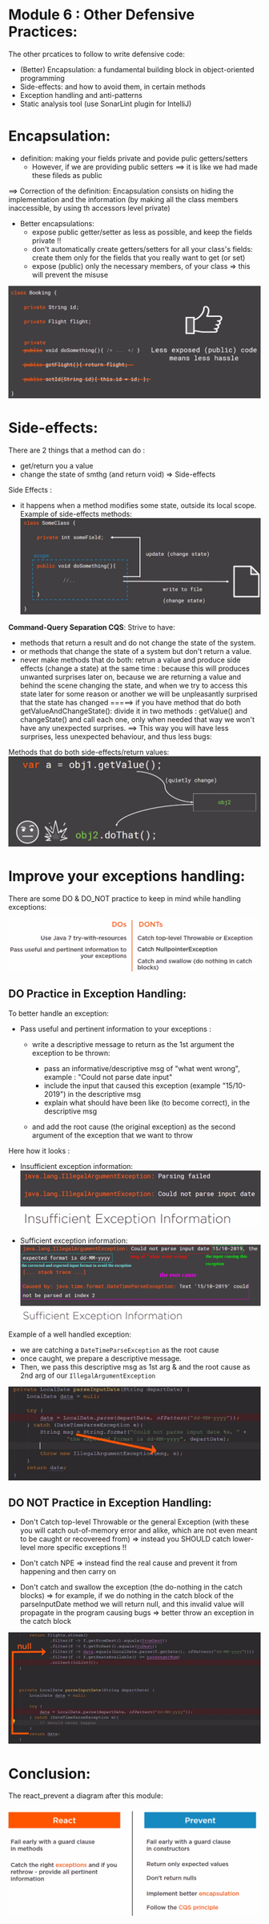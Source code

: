 # Module 6 : Other Defensive Practices:

The other prcatices to follow to write defensive code:
- (Better) Encapsulation: a fundamental building block in object-oriented programming
- Side-effects: and how to avoid them, in certain methods
- Exception handling and anti-patterns
- Static analysis tool (use SonarLint plugin for IntelliJ)

# Encapsulation:
- definition: making your fields private and povide pulic getters/setters
  - However, if we are providing public setters ==> it is like we had made these fileds as public
    
==> Correction of the definition: Encapsulation consists on hiding the implementation and the information (by making all the class members inaccessible, by using th accessors level private)
    
- Better encapsulations: 
    - expose public getter/setter as less as possible, and keep the fields private !!
    - don't automatically create getters/setters for all your class's fields: create them only for the fields that you really want to get (or set)
    - expose (public) only the necessary members, of your class => this will prevent the misuse
    
![img](img/encapsulation.png)

# Side-effects:

There are 2 things that a method can do :
- get/return you a value
- change the state of smthg (and return void)  => Side-effects

Side Effects :
- it happens when a method modifies some state, outside its local scope. 
  Example of side-effects methods:
![img](img/example_side_effects_methods.png)
  
**Command-Query Separation CQS**: Strive to have:
- methods that return a result and do not change the state of the system.
- or methods that change the state of a system but don't return a value.
- never make methods that do both: retrun a value and produce side effects (change a state) at the same time : because this will produces unwanted surprises later on, because we are returning a value and behind the scene changing the state, and when we try to access this state later for some reason or another we will be unpleasantly surprised that the state has changed =====> if you have method that do both getValueAndChangeState(): divide it in two methods : getValue() and changeState() and call each one, only when needed that way we won't have any unexpected surprises.
  ==> This way you will have less surprises, less unexpected behaviour, and thus less bugs:
  
Methods that do both side-effects/return values:
![img](img/methods_doing_both_side_effects_return_values.png)

# Improve your exceptions handling:
There are some DO & DO_NOT practice to keep in mind while handling exceptions:

![img](img/do_dont_in_exception_handeling.png)

## DO Practice in Exception Handling:
To better handle an exception:
- Pass useful and pertinent information to your exceptions :
  - write a descriptive message to return as the 1st argument the exception to be thrown:
    - pass an informative/descriptive msg of "what went wrong", example : "Could not parse date input"
    - include the input that caused this exception (example "15/10-2019") in the descriptive msg
    - explain what should have been like (to become correct), in the descriptive msg
  
  - and add the root cause (the original exception) as the second argument of the exception that we want to throw
  
Here how it looks :

- Insufficient exception information:
![img](img/Insufficent_exception_info.png)
  
- Sufficient exception information:
![img](img/Sufficent_exception_info.png)
  
Example of a well handled exception: 
 - we are catching a `DateTimeParseException` as the root cause
 - once caught, we prepare a descriptive message.
 - Then, we pass this descriptive msg as 1st arg & and the root cause as 2nd arg of our `IllegalArgumentException`

![img](img/good_exception_handeling_example.png)

## DO NOT Practice in Exception Handling:
- Don't Catch top-level Throwable or the general Exception (with these you will catch out-of-memory error and alike, 
  which are not even meant to be caught or recovereed from) 
  => instead you SHOULD catch lower-level more specific exceptions !! 
  
- Don't catch NPE => instead find the real cause and prevent it from happening and then carry on 
  
- Don't catch and swallow the exception (the do-nothing in the catch blocks)
  => for example, if we do nothing in the catch block of the parseInputDate method we will return null, and this invalid value will propagate in the program causing bugs => better throw an exception in the catch block

![img](img/do-nothing_catch_blocks_cause_bugs.png)

# Conclusion:
The react_prevent a diagram after this module:

![img](img/react_prevent_defensive_code.png)